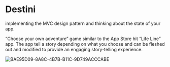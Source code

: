 #  Destini

implementing the MVC design pattern and thinking about the state of your app. 

“Choose your own adventure” game similar to the App Store hit “Life Line” app. The app tell a story depending on what you choose and can be fleshed out and modified to provide an engaging story-telling experience.

![BAE95D09-8A8C-4B7B-B11C-9D749ACCCABE](https://user-images.githubusercontent.com/75540250/170565819-16333bb8-5a10-447c-a1fa-50854f2dbc10.jpeg)
